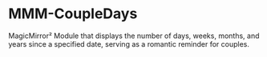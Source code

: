 # MMM-CoupleDays
MagicMirror² Module that displays the number of days, weeks, months, and years since a specified date, serving as a romantic reminder for couples.
